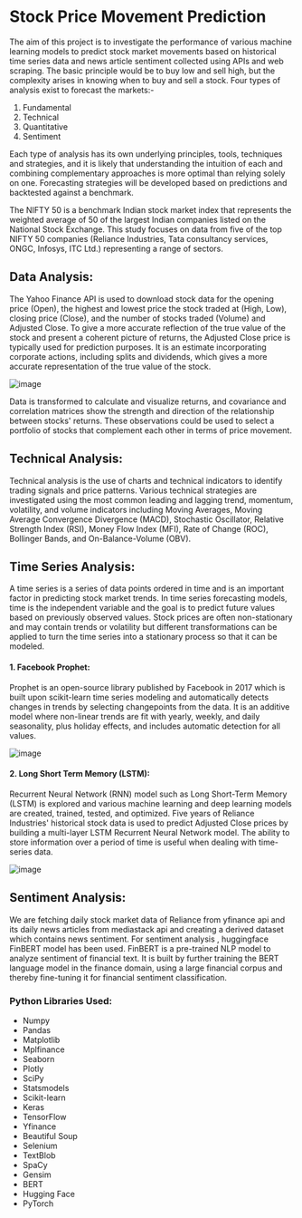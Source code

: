 # Stock Price Movement Prediction
The aim of this project is to investigate the performance of various machine learning models to predict stock market movements based on historical time series data and news article sentiment collected using APIs and web scraping.  The basic principle would be to buy low and sell high, but the complexity arises in knowing when to buy and sell a stock.
Four types of analysis exist to forecast the markets:-
1) Fundamental
2) Technical 
3) Quantitative
4) Sentiment

Each type of analysis has its own underlying principles, tools, techniques and strategies, and it is likely that understanding the intuition of each and combining complementary approaches is more optimal than relying solely on one. Forecasting strategies will be developed based on predictions and backtested against a benchmark.

The NIFTY 50 is a benchmark Indian stock market index that represents the weighted average of 50 of the largest Indian companies listed on the National Stock Exchange. This study focuses on data from five of the top NIFTY 50 companies (Reliance Industries, Tata consultancy services, ONGC, Infosys, ITC Ltd.) representing a range of sectors.

## Data Analysis:
The Yahoo Finance API is used to download stock data for the opening price (Open), the highest and lowest price the stock traded at (High, Low), closing price (Close), and the number of stocks traded (Volume) and Adjusted Close. To give a more accurate reflection of the true value of the stock and present a coherent picture of returns, the Adjusted Close price is typically used for prediction purposes. It is an estimate incorporating corporate actions, including splits and dividends, which gives a more accurate representation of the true value of the stock.

![image](https://www.linkpicture.com/q/Screenshot-2022-07-01-at-2.19.21-PM.png)

Data is transformed to calculate and visualize returns, and covariance and correlation matrices show the strength and direction of the relationship between stocks' returns. These observations could be used to select a portfolio of stocks that complement each other in terms of price movement.

## Technical Analysis:
Technical analysis is the use of charts and technical indicators to identify trading signals and price patterns. Various technical strategies are investigated using the most common leading and lagging trend, momentum, volatility, and volume indicators including Moving Averages, Moving Average Convergence Divergence (MACD), Stochastic Oscillator, Relative Strength Index (RSI), Money Flow Index (MFI), Rate of Change (ROC), Bollinger Bands, and On-Balance-Volume (OBV).

## Time Series Analysis:
A time series is a series of data points ordered in time and is an important factor in predicting stock market trends. In time series forecasting models, time is the independent variable and the goal is to predict future values based on previously observed values.
Stock prices are often non-stationary and may contain trends or volatility but different transformations can be applied to turn the time series into a stationary process so that it can be modeled.

#### 1. Facebook Prophet:
Prophet is an open-source library published by Facebook in 2017 which is built upon scikit-learn time series modeling and automatically detects changes in trends by selecting changepoints from the data. It is an additive model where non-linear trends are fit with yearly, weekly, and daily seasonality, plus holiday effects, and includes automatic detection for all values.

![image](https://www.linkpicture.com/q/Screenshot-2022-07-01-at-2.22.52-PM.png)

#### 2. Long Short Term Memory (LSTM):
Recurrent Neural Network (RNN) model such as Long Short-Term Memory (LSTM) is explored and various machine learning and deep learning models are created, trained, tested, and optimized.
Five years of Reliance Industries' historical stock data is used to predict Adjusted Close prices by building a multi-layer LSTM Recurrent Neural Network model. The ability to store information over a period of time is useful when dealing with time-series data.

![image](https://www.linkpicture.com/q/Screenshot-2022-07-01-at-2.24.57-PM.png)

## Sentiment Analysis:
We are  fetching daily stock market data of Reliance from yfinance api and its daily news articles from mediastack api and creating a derived dataset which contains news sentiment. 
For sentiment analysis ,  huggingface FinBERT model has been used. FinBERT is a pre-trained NLP model to analyze sentiment of financial text. It is built by further training the BERT language model in the finance domain, using a large financial corpus and thereby fine-tuning it for financial sentiment classification.

### Python Libraries Used:
* Numpy
* Pandas
* Matplotlib
* Mplfinance
* Seaborn
* Plotly
* SciPy
* Statsmodels
* Scikit-learn
* Keras
* TensorFlow
* Yfinance
* Beautiful Soup
* Selenium
* TextBlob
* SpaCy
* Gensim
* BERT
* Hugging Face
* PyTorch



